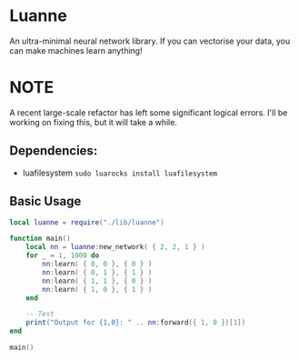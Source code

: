 # Luanne
An ultra-minimal neural network library. If you can vectorise your data, you can make machines learn anything!

# NOTE
A recent large-scale refactor has left some significant logical errors.
I'll be working on fixing this, but it will take a while.

## Dependencies:
* luafilesystem `sudo luarocks install luafilesystem`

## Basic Usage

```lua
local luanne = require("./lib/luanne")

function main()
	local nn = luanne:new_network( { 2, 2, 1 } )
	for _ = 1, 1000 do
		nn:learn( { 0, 0 }, { 0 } )
		nn:learn( { 0, 1 }, { 1 } )
		nn:learn( { 1, 1 }, { 0 } )
		nn:learn( { 1, 0 }, { 1 } )
	end

	-- Test
	print("Output for {1,0}: " .. nn:forward({ 1, 0 })[1])
end

main()
```